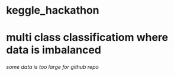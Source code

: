# keggle_hackathon
<h1> multi class classificatiom where data is imbalanced</h1>
<h6> some data is too large for github repo </h6>
